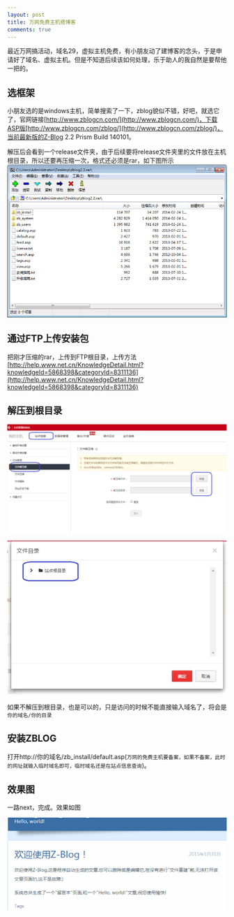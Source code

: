 ```yaml
---
layout: post
title: 万网免费主机搭博客 
comments: true
---
```






最近万网搞活动，域名29，虚拟主机免费，有小朋友动了建博客的念头，于是申请好了域名、虚拟主机。但是不知道后续该如何处理，乐于助人的我自然是要帮他一把的。

## 选框架

小朋友选的是windows主机，简单搜索了一下，zblog貌似不错，好吧，就选它了，官网链接[http://www.zblogcn.com/](http://www.zblogcn.com/)，下载ASP版[http://www.zblogcn.com/zblog/](http://www.zblogcn.com/zblog/)，当前最新版的Z-Blog 2.2 Prism Build 140101。

解压后会看到一个release文件夹，由于后续要将release文件夹里的文件放在主机根目录，所以还要再压缩一次，格式还必须是rar，如下图所示
![](https://raw.githubusercontent.com/CodeJuan/codejuan.github.io/master/images/blog/zblog/zlog_rar.png)


## 通过FTP上传安装包

把刚才压缩的rar，上传到FTP根目录，上传方法[http://help.www.net.cn/KnowledgeDetail.html?knowledgeId=5868398&categoryId=8311136](http://help.www.net.cn/KnowledgeDetail.html?knowledgeId=5868398&categoryId=8311136)


## 解压到根目录


![](https://raw.githubusercontent.com/CodeJuan/codejuan.github.io/master/images/blog/zblog/unzip.png)


![](https://raw.githubusercontent.com/CodeJuan/codejuan.github.io/master/images/blog/zblog/extract2root.png)

如果不解压到根目录，也是可以的，只是访问的时候不能直接输入域名了，将会是`你的域名/你的目录`


## 安装ZBLOG

打开http://你的域名/zb_install/default.asp(`万网的免费主机要备案，如果不备案，此时的网址就输入临时域名即可，临时域名还是在站点信息查询`)。


## 效果图
一路next，完成。效果如图


![](https://raw.githubusercontent.com/CodeJuan/codejuan.github.io/master/images/blog/zblog/blog.png)